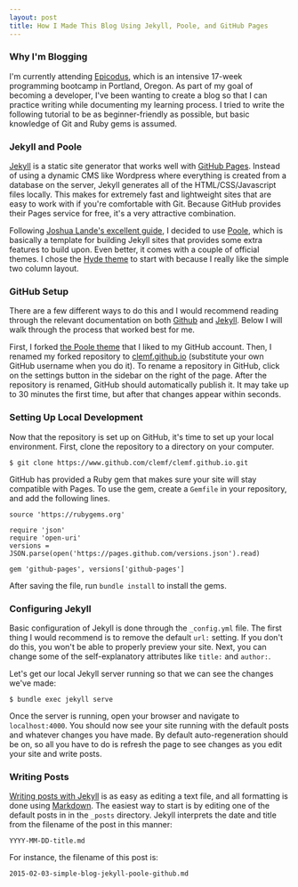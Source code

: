 ```yaml
---
layout: post
title: How I Made This Blog Using Jekyll, Poole, and GitHub Pages
---
```


### Why I'm Blogging

I'm currently attending [Epicodus](http://www.epicodus.com/), which is an intensive 17-week programming bootcamp in Portland, Oregon. As part of my goal of becoming a developer, I've been wanting to create a blog so that I can practice writing while documenting my learning process. I tried to write the following tutorial to be as beginner-friendly as possible, but basic knowledge of Git and Ruby gems is assumed.

### Jekyll and Poole

[Jekyll](http://http://jekyllrb.com/) is a static site generator that works well with [GitHub Pages](http://pages.github.com). Instead of using a dynamic CMS like Wordpress where everything is created from a database on the server, Jekyll generates all of the HTML/CSS/Javascript files locally. This makes for extremely fast and lightweight sites that are easy to work with if you're comfortable with Git. Because GitHub provides their Pages service for free, it's a very attractive combination.

Following [Joshua Lande's excellent guide](http://joshualande.com/jekyll-github-pages-poole/), I decided to use [Poole](https://getpoole.com/), which is basically a template for building Jekyll sites that provides some extra features to build upon. Even better, it comes with a couple of official themes. I chose the [Hyde theme](http://hyde.getpoole.com/) to start with because I really like the simple two column layout.

### GitHub Setup

There are a few different ways to do this and I would recommend reading through the relevant documentation on both [Github](https://help.github.com/articles/using-jekyll-with-pages/) and [Jekyll](http://jekyllrb.com/docs/github-pages/). Below I will walk through the process that worked best for me.

First, I forked [the Poole theme](https://github.com/poole/hyde) that I liked to my GitHub account. Then, I renamed my forked repository to [clemf.github.io](http://www.github.com/clemf/clemf.github.io) (substitute your own GitHub username when you do it). To rename a repository in GitHub, click on the settings button in the sidebar on the right of the page. After the repository is renamed, GitHub should automatically publish it. It may take up to 30 minutes the first time, but after that changes appear within seconds.

### Setting Up Local Development

Now that the repository is set up on GitHub, it's time to set up your local environment. First, clone the repository to a directory on your computer.

```
$ git clone https://www.github.com/clemf/clemf.github.io.git
```

GitHub has provided a Ruby gem that makes sure your site will stay compatible with Pages. To use the gem, create a `Gemfile` in your repository, and add the following lines.

```
source 'https://rubygems.org'

require 'json'
require 'open-uri'
versions = JSON.parse(open('https://pages.github.com/versions.json').read)

gem 'github-pages', versions['github-pages']
```
After saving the file, run `bundle install` to install the gems.

### Configuring Jekyll

Basic configuration of Jekyll is done through the `_config.yml` file. The first thing I would recommend is to remove the default `url:` setting. If you don't do this, you won't be able to properly preview your site. Next, you can change some of the self-explanatory attributes like `title:` and `author:`.

Let's get our local Jekyll server running so that we can see the changes we've made:

```
$ bundle exec jekyll serve
```
Once the server is running, open your browser and navigate to `localhost:4000`. You should now see your site running with the default posts and whatever changes you have made. By default auto-regeneration should be on, so all you have to do is refresh the page to see changes as you edit your site and write posts.

### Writing Posts

[Writing posts with Jekyll](http://jekyllrb.com/docs/posts/) is as easy as editing a text file, and all formatting is done using [Markdown](http://en.wikipedia.org/wiki/Markdown). The easiest way to start is by editing one of the default posts in in the `_posts` directory. Jekyll interprets the date and title from the filename of the post in this manner:

```
YYYY-MM-DD-title.md
```
For instance, the filename of this post is:

```
2015-02-03-simple-blog-jekyll-poole-github.md
```
